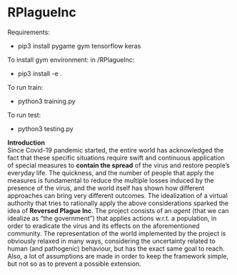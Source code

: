 # RPlagueInc

Requirements:
- pip3 install pygame gym tensorflow keras

To install gym environment:
in /RPlagueInc:
- pip3 install -e .

To run train:
- python3 training.py

To run test:
- python3 testing.py

<b>Introduction</b><br>
Since Covid-19 pandemic started, the entire world has acknowledged the fact that these specific situations require swift and continuous application of special measures to <b>contain the spread</b> of the virus and restore people’s everyday life. The quickness, and the number of people that apply the measures is fundamental to reduce the multiple losses induced by the presence of the virus, and the world itself has shown how different approaches can bring very different outcomes. The idealization of a virtual authority that tries to rationally apply the above considerations sparked the idea of <b>Reversed Plague Inc</b>. The project consists of an <i>agent</i> (that we can idealize as “the government”) that applies actions w.r.t. a population, in order to eradicate the virus and its effects on the aforementioned community. The representation of the world implemented by the project is obviously relaxed in many ways, considering the uncertainty related to human (and pathogenic) behaviour, but has the exact same goal to reach. Also, a lot of assumptions are made in order to keep the framework simple, but not so as to prevent a possible extension.

